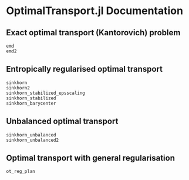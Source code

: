 # OptimalTransport.jl Documentation


## Exact optimal transport (Kantorovich) problem
```@docs
emd
emd2
```

## Entropically regularised optimal transport

```@docs
sinkhorn
sinkhorn2
sinkhorn_stabilized_epsscaling
sinkhorn_stabilized
sinkhorn_barycenter
```

## Unbalanced optimal transport
```@docs
sinkhorn_unbalanced
sinkhorn_unbalanced2
```

## Optimal transport with general regularisation 
```@docs
ot_reg_plan
```
